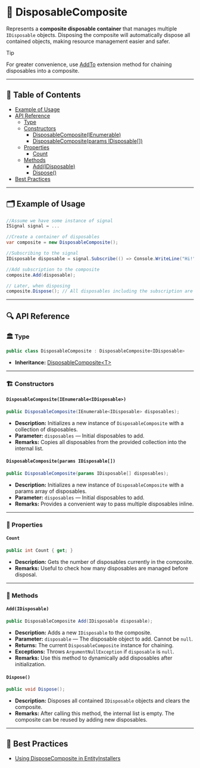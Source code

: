 # 🧩 DisposableComposite

Represents a **composite disposable container** that manages multiple `IDisposable` objects.
Disposing the composite will automatically dispose all contained objects, making resource management easier and safer.

> [!TIP]
> For greater convenience, use [AddTo](Extensions.md/#addtoidisposable-disposablecomposite) extension method for
> chaining disposables into a composite.

---

## 📑 Table of Contents

- [Example of Usage](#-example-of-usage)
- [API Reference](#-api-reference)
  - [Type](#-type)
  - [Constructors](#-constructors)
    - [DisposableComposite(IEnumerable<IDisposable>)](#disposablecompositeienumerableidisposable)
    - [DisposableComposite(params IDisposable[])](#disposablecompositeparams-idisposable)
  - [Properties](#-properties)
    - [Count](#count)
  - [Methods](#-methods)
    - [Add(IDisposable)](#addidisposable)
    - [Dispose()](#dispose)
- [Best Practices](#-best-practices)


---

## 🗂 Example of Usage

```csharp
//Assume we have some instance of signal
ISignal signal = ...

//Create a container of disposables 
var composite = new DisposableComposite();

//Subscribing to the signal
IDisposable disposable = signal.Subscribe(() => Console.WriteLine("Hi!"));

//Add subscription to the composite
composite.Add(disposable);

// Later, when disposing
composite.Dispose(); // All disposables including the subscription are disposed
```

---

## 🔍 API Reference

### 🏛️ Type <div id="-type"></div>

```csharp
public class DisposableComposite : DisposableComposite<IDisposable>
```

- **Inheritance:** [DisposableComposite\<T>](DisposableComposite%601.md)

---

<div id="-constructors"></div>

### 🏗️ Constructors

#### `DisposableComposite(IEnumerable<IDisposable>)`

```csharp
public DisposableComposite(IEnumerable<IDisposable> disposables);
```

- **Description:** Initializes a new instance of `DisposableComposite` with a collection of disposables.
- **Parameter:** `disposables` — Initial disposables to add.
- **Remarks:** Copies all disposables from the provided collection into the internal list.

#### `DisposableComposite(params IDisposable[])`

```csharp
public DisposableComposite(params IDisposable[] disposables);
```

- **Description:** Initializes a new instance of `DisposableComposite` with a params array of disposables.
- **Parameter:** `disposables` — Initial disposables to add.
- **Remarks:** Provides a convenient way to pass multiple disposables inline.

---

### 🔑 Properties

#### `Count`

```csharp
public int Count { get; }
```

- **Description:** Gets the number of disposables currently in the composite.
- **Remarks:** Useful to check how many disposables are managed before disposal.

---

### 🏹 Methods

#### `Add(IDisposable)`

```csharp
public DisposableComposite Add(IDisposable disposable);
```

- **Description:** Adds a new `IDisposable` to the composite.
- **Parameter:** `disposable` — The disposable object to add. Cannot be `null`.
- **Returns:** The current `DisposableComposite` instance for chaining.
- **Exceptions:** Throws `ArgumentNullException` if `disposable` is `null`.
- **Remarks:** Use this method to dynamically add disposables after initialization.

#### `Dispose()`

```csharp
public void Dispose();
```

- **Description:** Disposes all contained `IDisposable` objects and clears the composite.
- **Remarks:** After calling this method, the internal list is empty. The composite can be reused by adding new
  disposables.

---

## 📌 Best Practices

- [Using DisposeComposite in EntityInstallers](../../BestPractices/UsingSubscriptionsWithDisposeComposite.md)